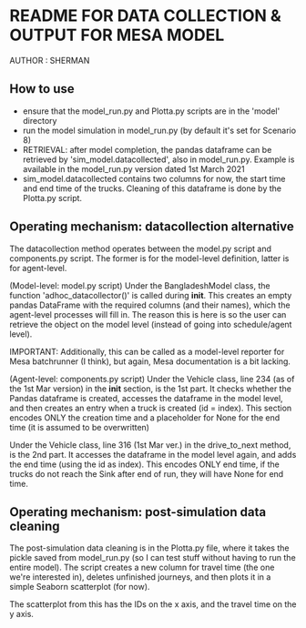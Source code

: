 # README FOR DATA COLLECTION & OUTPUT FOR MESA MODEL

AUTHOR : SHERMAN

## How to use

* ensure that the model_run.py and Plotta.py scripts are in the 'model' directory 
* run the model simulation in model_run.py (by default it's set for Scenario 8)
* RETRIEVAL: after model completion, the pandas dataframe can be retrieved by 'sim_model.datacollected', also in model_run.py. Example is available in the model_run.py version dated 1st March 2021 
* sim_model.datacollected contains two columns for now, the start time and end time of the trucks. Cleaning of this dataframe is done by the Plotta.py script.

## Operating mechanism: datacollection alternative

The datacollection method operates between the model.py script and components.py script. The former is for the model-level definition, latter is for agent-level.

(Model-level: model.py script)
Under the BangladeshModel class, the function 'adhoc_datacollector()' is called during __init__. This creates an empty pandas DataFrame with the required columns (and their names), which the agent-level processes will fill in. The reason this is here is so the user can retrieve the object on the model level (instead of going into schedule/agent level). 

IMPORTANT: Additionally, this can be called as a model-level reporter for Mesa batchrunner (I think), but again, Mesa documentation is a bit lacking.

(Agent-level: components.py script)
Under the Vehicle class, line 234 (as of the 1st Mar version) in the __init__ section, is the 1st part. It checks whether the Pandas dataframe is created, accesses the dataframe in the model level, and then creates an entry when a truck is created (id = index). This section encodes ONLY the creation time and a placeholder for None for the end time (it is assumed to be overwritten)

Under the Vehicle class, line 316 (1st Mar ver.) in the drive_to_next method, is the 2nd part. It accesses the dataframe in the model level again, and adds the end time (using the id as index). This encodes ONLY end time, if the trucks do not reach the Sink after end of run, they will have None for end time.

## Operating mechanism: post-simulation data cleaning

The post-simulation data cleaning is in the Plotta.py file, where it takes the pickle saved from model_run.py (so I can test stuff without having to run the entire model). The script creates a new column for travel time (the one we're interested in), deletes unfinished journeys, and then plots it in a simple Seaborn scatterplot (for now). 

The scatterplot from this has the IDs on the x axis, and the travel time on the y axis.